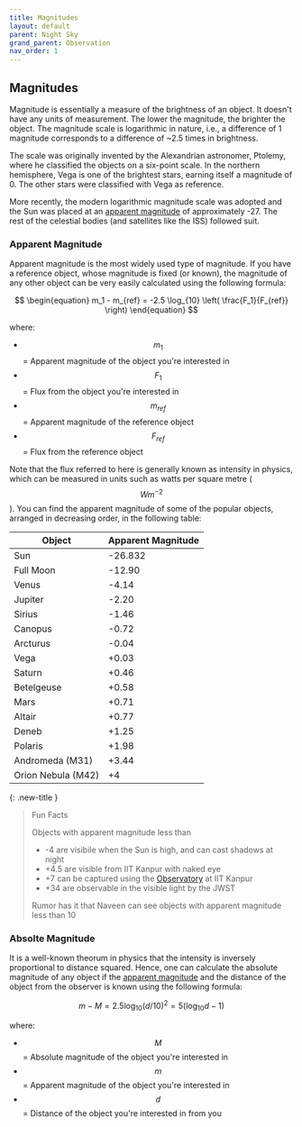 ```yaml
---
title: Magnitudes
layout: default
parent: Night Sky
grand_parent: Observation
nav_order: 1
---
```


## Magnitudes

Magnitude is essentially a measure of the brightness of an object. It doesn't have any units of measurement. The lower the magnitude, the brighter the object. The magnitude scale is logarithmic in nature, i.e., a difference of 1 magnitude corresponds to a difference of ~2.5 times in brightness.

The scale was originally invented by the Alexandrian astronomer, Ptolemy, where he classified the objects on a six-point scale. In the northern hemisphere, Vega is one of the brightest stars, earning itself a magnitude of 0. The other stars were classified with Vega as reference.

More recently, the modern logarithmic magnitude scale was adopted and the Sun was placed at an [apparent magnitude](#apparent-magnitude) of approximately -27. The rest of the celestial bodies (and satellites like the ISS) followed suit.

### Apparent Magnitude

Apparent magnitude is the most widely used type of magnitude. If you have a reference object, whose magnitude is fixed (or known), the magnitude of any other object can be very easily calculated using the following formula:

$$
\begin{equation}
  m_1 - m_{ref} = -2.5 \log_{10} \left( \frac{F_1}{F_{ref}} \right)
\end{equation}
$$

where:

- $$m_1$$ = Apparent magnitude of the object you're interested in
- $$F_1$$ = Flux from the object you're interested in
- $$m_{ref}$$ = Apparent magnitude of the reference object
- $$F_{ref}$$ = Flux from the reference object

Note that the flux referred to here is generally known as intensity in physics, which can be measured in units such as watts per square metre ($$Wm^{-2}$$). You can find the apparent magnitude of some of the popular objects, arranged in decreasing order, in the following table:

| Object             | Apparent Magnitude |
| ------------------ | ------------------ |
| Sun                | -26.832            |
| Full Moon          | -12.90             |
| Venus              | -4.14              |
| Jupiter            | -2.20              |
| Sirius             | -1.46              |
| Canopus            | -0.72              |
| Arcturus           | -0.04              |
| Vega               | +0.03              |
| Saturn             | +0.46              |
| Betelgeuse         | +0.58              |
| Mars               | +0.71              |
| Altair             | +0.77              |
| Deneb              | +1.25              |
| Polaris            | +1.98              |
| Andromeda (M31)    | +3.44              |
| Orion Nebula (M42) | +4                 |

{: .new-title }

> Fun Facts
>
> Objects with apparent magnitude less than
>
> - -4 are visibile when the Sun is high, and can cast shadows at night
> - +4.5 are visible from IIT Kanpur with naked eye
> - +7 can be captured using the [Observatory](https://astroclubiitk.github.io/resources/observatory) at IIT Kanpur
> - +34 are observable in the visible light by the JWST
>
> Rumor has it that Naveen can see objects with apparent magnitude less than 10

### Absolte Magnitude

It is a well-known theorum in physics that the intensity is inversely proportional to distance squared. Hence, one can calculate the absolute magnitude of any object if the [apparent magnitude](#apparent-magnitude) and the distance of the object from the observer is known using the following formula:

$$
\begin{equation}
  m - M = 2.5 \log_{10} (d/10)^2 = 5 (\log_{10}d - 1)
\end{equation}
$$

where:

- $$M$$ = Absolute magnitude of the object you're interested in
- $$m$$ = Apparent magnitude of the object you're interested in
- $$d$$ = Distance of the object you're interested in from you

